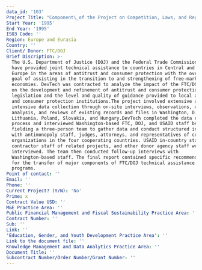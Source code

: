 ```yaml
---
data_id: '103'
Project Title: "Component\_of the Project on Competition, Laws, and Regulations"
Start Year: '1995'
End Year: '1995'
ISO3 Code: ''
Region: Europe and Eurasia
Country: ''
Client/ Donor: FTC/DOJ
Brief Discription: >-
  The U.S. Department of Justice (DOJ) and the Federal Trade Commission (FTC)
  have provided joint technical assistance to countries in Central and Eastern
  Europe in the areas of antitrust and consumer protection with the overarching
  goal of assisting in the transition to and strengthening of free-market
  economies. DevTech was contracted to analyze the impact of the FTC/DOJ program
  on the development and refinement of antitrust and consumer protection
  legislation and the level and quality of guidance provided to local antitrust
  and consumer protection institutions.The project involved extensive and
  intensive data collection through on-site interviews, observations, document
  analysis, and reviews of existing records and files in Washington, D.C.,
  Lithuania, Poland, Slovakia, and Hungary.DevTech completed the data collection
  process and interviewed Washington-based FTC, DOJ, and USAID staff before
  fielding a three-person team to gather data and conduct structured interviews
  with antimonopoly staff, judges, attorneys, and representatives of consumer
  organizations in the four cooperating countries. USAID in-country staff,
  contractor staff of related projects, and other donor agency staff were also
  interviewed. The team then conducted follow-up interviews with
  Washington-based staff. The final report contained specific recommendations
  for the transfer of major components of FTC/DOJ technical assistance to other
  programs.
Point of contact: ''
Email: ''
Phone: ''
Current Project? (Y/N): 'No'
Prime: x
Contract Value USD: ''
M&E Practice Area: ''
Public Financial Management and Fiscal Sustainability Practice Area: ''
Contract Number: ''
Sub: ''
Link: ''
'Education, Gender, and Youth Development Practice Area': ''
Link to the document file: ''
Knowledge Management and Data Analytics Practice Area: ''
Document Title: ''
Subcontract Number/Order Number/Grant Number: ''
---
```

